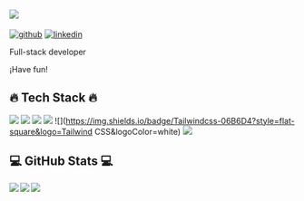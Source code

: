 <h1><img src="https://readme-typing-svg.herokuapp.com/?lines=Hello,+There!+👋;This+is+CARLOS+CARRILLO PEREZ....;Nice+to+meet+you!&size=30" size="30"></h1>



[![github](https://img.shields.io/badge/Github-181717?style=flat-square&logo=github&logoColor=white)](https://github.com/CarlosCarrilloP) [![linkedin](https://img.shields.io/badge/Linkedin-0077B5?style=flat-square&logo=linkedin&logoColor=white)](https://www.linkedin.com/in/carlos-carrillo-p/)


Full-stack developer 

¡Have fun!

## 🔥 Tech Stack 🔥
![](https://img.shields.io/badge/React-61DAFB?style=flat-square&logo=React&logoColor=white) ![](https://img.shields.io/badge/Laravel-FF2D20?style=flat-square&logo=Laravel&logoColor=white) ![](https://img.shields.io/badge/Git-F05032?style=flat-square&logo=Git&logoColor=white) ![](https://img.shields.io/badge/Mysql-4479A1?style=flat-square&logo=MySQL&logoColor=white) ![](https://img.shields.io/badge/Tailwindcss-06B6D4?style=flat-square&logo=Tailwind CSS&logoColor=white) ![](https://img.shields.io/badge/Figma-F24E1E?style=flat-square&logo=Figma&logoColor=white)

## 💻 GitHub Stats 💻

<img src="https://github-readme-stats.vercel.app/api?username=CarlosCarrilloP&theme=vue&hide_border=false&include_all_commits=true&count_private=true" align="left" /> <img src="https://github-readme-streak-stats.herokuapp.com/?user=CarlosCarrilloP&theme=vue&hide_border=false" align="left" />
 <img src="https://github-readme-stats.vercel.app/api/top-langs/?username=CarlosCarrilloP&theme=vue&hide_border=false&include_all_commits=true&count_private=true&layout=compact" />
